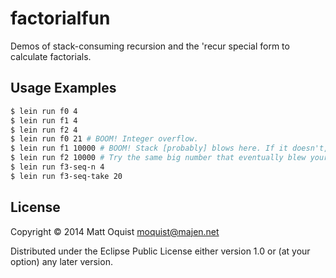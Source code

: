 # factorialfun

Demos of stack-consuming recursion and the 'recur special form to calculate factorials.

## Usage Examples

```bash
$ lein run f0 4
$ lein run f1 4
$ lein run f2 4
$ lein run f0 21 # BOOM! Integer overflow.
$ lein run f1 10000 # BOOM! Stack [probably] blows here. If it doesn't, try a bigger number.
$ lein run f2 10000 # Try the same big number that eventually blew your stack when using f1.
$ lein run f3-seq-n 4
$ lein run f3-seq-take 20
```

## License

Copyright © 2014 Matt Oquist <moquist@majen.net>

Distributed under the Eclipse Public License either version 1.0 or (at
your option) any later version.

